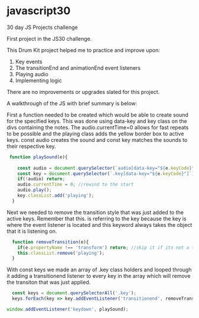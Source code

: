 # javascript30
30 day JS Projects challenge

First project in the JS30 challenge.

This Drum Kit project helped me to practice and improve upon:
1) Key events
2) The transitionEnd and animationEnd event listeners
3) Playing audio
4) Implementing logic

There are no improvements or upgrades slated for this project. 

A walkthrough of the JS with brief summary is below:

First a function needed to be created which would be able to create sound for the specified keys. This was done using data-key and key class on the divs containing the notes. The audio.currentTime=0 allows for fast repeats to be possible and the playing class adds the yellow border box to active keys. const audio creates the sound and const key matches the sounds to their respective key. 
```JavaScript
 function playSound(e){
    
    const audio = document.querySelector(`audio[data-key="${e.keyCode}"]`);
    const key = document.querySelector(`.key[data-key="${e.keyCode}"]`);
    if(!audio) return;
    audio.currentTime = 0; //rewind to the start
    audio.play();
    key.classList.add('playing');
  }
```

Next we needed to remove the transition style that was just added to the active keys. Remember that this. is referring to the key because the key is where the event listener is located and this keyword always takes the object that it is listening on. 
```JavaScript
  function removeTransition(e){
    if(e.propertyName !== 'transform') return; //skip it if its not a tranform
    this.classList.remove('playing');
  }
```

With const keys we made an array of .key class holders and looped through it adding a transitionend listener to every key in the array which will remove the transiton that was just applied.
```JavaScript
  const keys = document.querySelectorAll('.key');
  keys.forEach(key => key.addEventListener('transitionend', removeTransition));
```

```JavaScript
window.addEventListener('keydown', playSound);
```
